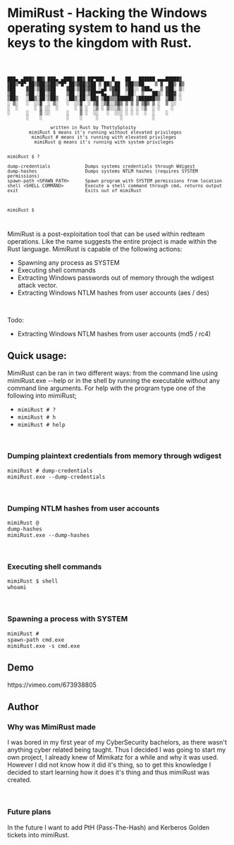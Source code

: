 # MimiRust - Hacking the Windows operating system to hand us the keys to the kingdom with Rust.

<code>

    ███▄ ▄███▓ ██▓ ███▄ ▄███▓ ██▓ ██▀███   █    ██   ██████ ▄▄▄█████▓
    ▓██▒▀█▀ ██▒▓██▒▓██▒▀█▀ ██▒▓██▒▓██ ▒ ██▒ ██  ▓██▒▒██    ▒ ▓  ██▒ ▓▒
    ▓██    ▓██░▒██▒▓██    ▓██░▒██▒▓██ ░▄█ ▒▓██  ▒██░░ ▓██▄   ▒ ▓██░ ▒░
    ▒██    ▒██ ░██░▒██    ▒██ ░██░▒██▀▀█▄  ▓▓█  ░██░  ▒   ██▒░ ▓██▓ ░
    ▒██▒   ░██▒░██░▒██▒   ░██▒░██░░██▓ ▒██▒▒▒█████▓ ▒██████▒▒  ▒██▒ ░
    ░ ▒░   ░  ░░▓  ░ ▒░   ░  ░░▓  ░ ▒▓ ░▒▓░░▒▓▒ ▒ ▒ ▒ ▒▓▒ ▒ ░  ▒ ░░
    ░  ░      ░ ▒ ░░  ░      ░ ▒ ░  ░▒ ░ ▒░░░▒░ ░ ░ ░ ░▒  ░ ░    ░
    ░      ░    ▒ ░░      ░    ▒ ░  ░░   ░  ░░░ ░ ░ ░  ░  ░    ░
           ░    ░         ░    ░     ░        ░           ░

                    written in Rust by ThottySploity
            mimiRust $ means it's running without elevated privileges
             mimiRust # means it's running with elevated privileges
              mimiRust @ means it's running with system privileges


    mimiRust $ ?

    dump-credentials             Dumps systems credentials through Wdigest
    dump-hashes                  Dumps systems NTLM hashes (requires SYSTEM permissions)
    spawn-path <SPAWN_PATH>      Spawn program with SYSTEM permissions from location
    shell <SHELL COMMAND>        Execute a shell command through cmd, returns output
    exit                         Exits out of mimiRust



    mimiRust $

</code>
<p>MimiRust is a post-exploitation tool that can be used within redteam operations. Like the name suggests the entire project is made within the Rust language. MimiRust is capable of the following actions:</p>
<ul>
  <li>Spawning any process as SYSTEM</li>
  <li>Executing shell commands</li>
  <li>Extracting Windows passwords out of memory through the wdigest attack vector.</li>
  <li>Extracting Windows NTLM hashes from user accounts (aes / des)</li>
</ul><br>
<p>Todo:</p>
<ul>
  <li>Extracting Windows NTLM hashes from user accounts (md5 / rc4)</li>
</ul>

<h2>Quick usage:</h2>
<p>MimiRust can be ran in two different ways: from the command line using mimiRust.exe --help or in the shell by running the executable without any command line arguments. For help with the program type one of the following into mimiRust;</p>
<ul>
  <li><code>mimiRust # ?</code></li>
  <li><code>mimiRust # h</code></li>
  <li><code>mimiRust # help</code></li>
</ul>

<br><h3>Dumping plaintext credentials from memory through wdigest</h3>
<code>mimiRust # dump-credentials</code><br>
<code>mimiRust.exe --dump-credentials</code>
<br>

<br><h3>Dumping NTLM hashes from user accounts</h3>
<code>mimiRust @ dump-hashes</code><br>
<code>mimiRust.exe --dump-hashes</code>
<br>

<br><h3>Executing shell commands</h3>
<code>mimiRust $ shell whoami</code>
<br>

<br><h3>Spawning a process with SYSTEM</h3>
<code>mimiRust # spawn-path cmd.exe</code><br>
<code>mimiRust.exe -s cmd.exe</code>

<h2>Demo</h2>
https://vimeo.com/673938805


<br>
<h2>Author</h2>
<h3>Why was MimiRust made</h3>
<p>I was bored in my first year of my CyberSecurity bachelors, as there wasn't anything cyber related being taught. Thus I decided I was going to start my own project, I already knew of Mimikatz for a while and why it was used. However I did not know how it did it's thing, so to get this knowledge I decided to start learning how it does it's thing and thus mimiRust was created.</p>
<br>
<h3>Future plans</h3>
<p>In the future I want to add PtH (Pass-The-Hash) and Kerberos Golden tickets into mimiRust.</p>
<br>
